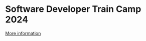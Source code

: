 # Software Developer Train Camp 2024

[More information](https://www.kodlama.io/p/yazilim-gelistirici-yetistirme-kampi-2024-1)  
